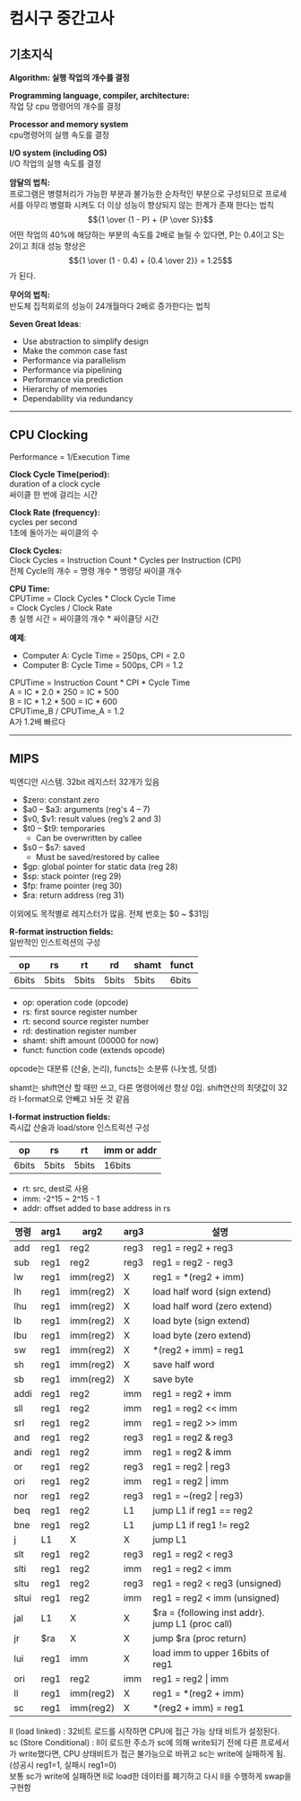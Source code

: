 컴시구 중간고사
=

## 기초지식

**Algorithm: 실행 작업의 개수를 결정**   

**Programming language, compiler, architecture:**   
작업 당 cpu 명령어의 개수를 결정

**Processor and memory system**  
cpu명령어의 실행 속도를 결정

**I/O system (including OS)**   
I/O 작업의 실행 속도를 결정

**암달의 법칙:**  
프로그램은 병렬처리가 가능한 부분과 불가능한 순차적인 부분으로 구성되므로 프로세서를 아무리 병렬화 시켜도 더 이상 성능이 향상되지 않는 한계가 존재 한다는 법칙
$${1 \over (1 - P) + {P \over S}}$$
어떤 작업의 40%에 해당하는 부분의 속도를 2배로 늘릴 수 있다면, P는 0.4이고 S는 2이고 최대 성능 향상은
$${1 \over (1 - 0.4) + {0.4 \over 2}} = 1.25$$
가 된다.

**무어의 법칙:**  
반도체 집적회로의 성능이 24개월마다 2배로 증가한다는 법칙

**Seven Great Ideas**:   
- Use abstraction to simplify design
- Make the common case fast
- Performance via parallelism
- Performance via pipelining
- Performance via prediction
- Hierarchy of memories
- Dependability via redundancy

---

## CPU Clocking

Performance = 1/Execution Time

**Clock Cycle Time(period):**   
duration of a clock cycle   
싸이클 한 번에 걸리는 시간

**Clock Rate (frequency):**   
cycles per second   
1초에 돌아가는 싸이클의 수

**Clock Cycles:**  
Clock Cycles = Instruction Count * Cycles per Instruction (CPI)   
전체 Cycle의 개수 = 명령 개수 * 명령당 싸이클 개수

**CPU Time:**   
CPUTime = Clock Cycles * Clock Cycle Time   
= Clock Cycles / Clock Rate   
총 실행 시간 = 싸이클의 개수 * 싸이클당 시간

**예제**:   
- Computer A: Cycle Time = 250ps, CPI = 2.0
- Computer B: Cycle Time = 500ps, CPI = 1.2

CPUTime = Instruction Count * CPI * Cycle Time   
A = IC * 2.0 * 250 = IC * 500   
B = IC * 1.2 * 500 = IC * 600   
CPUTime_B / CPUTime_A = 1.2   
A가 1.2배 빠르다

---

## MIPS

빅엔디안 시스템. 32bit 레지스터 32개가 있음

- $zero: constant zero
- $a0 – $a3: arguments (reg's 4 – 7)
- $v0, $v1: result values (reg’s 2 and 3)
- $t0 – $t9: temporaries   
	- Can be overwritten by callee
- $s0 – $s7: saved
	- Must be saved/restored by callee
- $gp: global pointer for static data (reg 28)
- $sp: stack pointer (reg 29)
- $fp: frame pointer (reg 30)
- $ra: return address (reg 31)

이외에도 목적별로 레지스터가 많음.
전체 번호는 $0 ~ $31임

**R-format instruction fields:**   
일반적인 인스트럭션의 구성

|op|rs|rt|rd|shamt|funct|
|--|--|--|--|-----|-----|
|6bits|5bits|5bits|5bits|5bits|6bits|

- op: operation code (opcode)
- rs: first source register number
- rt: second source register number
- rd: destination register number
- shamt: shift amount (00000 for now)
- funct: function code (extends opcode)

opcode는 대분류 (산술, 논리), functs는 소분류 (나눗셈, 덧셈)

shamt는 shift연산 할 때만 쓰고, 다른 명령어에선 항상 0임. shift연산의 최댓값이 32라 I-format으로 안빼고 놔둔 것 같음

**I-format instruction fields:**   
즉시값 산술과 load/store 인스트럭션 구성

|op|rs|rt|imm or addr|
|--|--|--|-----------|
|6bits|5bits|5bits|16bits|

- rt: src, dest로 사용
- imm: -2^15 ~ 2^15 - 1
- addr: offset added to base address in rs

| 명령    | arg1 | arg2      | arg3 | 설명                                               |
|-------|------|-----------|------|--------------------------------------------------|
| add   | reg1 | reg2      | reg3 | reg1 = reg2 + reg3                               |
| sub   | reg1 | reg2      | reg3 | reg1 = reg2 - reg3                               |
| lw    | reg1 | imm(reg2) | X    | reg1 = *(reg2 + imm)                             |
| lh    | reg1 | imm(reg2) | X    | load half word (sign extend)                     |
| lhu   | reg1 | imm(reg2) | X    | load half word (zero extend)                     |
| lb    | reg1 | imm(reg2) | X    | load byte (sign extend)                          |
| lbu   | reg1 | imm(reg2) | X    | load byte (zero extend)                          |
| sw    | reg1 | imm(reg2) | X    | *(reg2 + imm) = reg1                             |
| sh    | reg1 | imm(reg2) | X    | save half word                                   |
| sb    | reg1 | imm(reg2) | X    | save byte                                        |
| addi  | reg1 | reg2      | imm  | reg1 = reg2 + imm                                |
| sll   | reg1 | reg2      | imm  | reg1 = reg2 << imm                               |
| srl   | reg1 | reg2      | imm  | reg1 = reg2 >> imm                               |
| and   | reg1 | reg2      | reg3 | reg1 = reg2 & reg3                               |
| andi  | reg1 | reg2      | imm  | reg1 = reg2 & imm                                |
| or    | reg1 | reg2      | reg3 | reg1 = reg2 &#124; reg3                          |
| ori   | reg1 | reg2      | imm  | reg1 = reg2 &#124; imm                           |
| nor   | reg1 | reg2      | reg3 | reg1 = ~(reg2 &#124; reg3)                       |
| beq   | reg1 | reg2      | L1   | jump L1 if reg1 == reg2                          |
| bne   | reg1 | reg2      | L1   | jump L1 if reg1 != reg2                          |
| j     | L1   | X         | X    | jump L1                                          |
| slt   | reg1 | reg2      | reg3 | reg1 = reg2 < reg3                               |
| slti  | reg1 | reg2      | imm  | reg1 = reg2 < imm                                |
| sltu  | reg1 | reg2      | reg3 | reg1 = reg2 < reg3 (unsigned)                    |
| sltui | reg1 | reg2      | imm  | reg1 = reg2 < imm  (unsigned)                    |
| jal   | L1   | X         | X    | $ra = {following inst addr}. jump L1 (proc call) |
| jr    | $ra  | X         | X    | jump $ra (proc return)                           |
| lui   | reg1 | imm       | X    | load imm to upper 16bits of reg1                 |
| ori   | reg1 | reg2      | imm  | reg1 = reg2 &#124; imm                           |
| ll    | reg1 | imm(reg2) | X    | reg1 = *(reg2 + imm)                             |
| sc    | reg1 | imm(reg2) | X    | *(reg2 + imm) = reg1                             |

ll (load linked) : 32비트 로드를 시작하면 CPU에 접근 가능 상태 비트가 설정된다.   
sc (Store Conditional) : ll이 로드한 주소가 sc에 의해 write되기 전에 다른 프로세서가 write했다면,
CPU 상태비트가 접근 불가능으로 바뀌고 sc는 write에 실패하게 됨. (성공시 reg1=1, 실패시 reg1=0)   
보통 sc가 write에 실패하면 ll로 load한 데이터를 폐기하고 다시 ll을 수행하게 swap을 구현함
